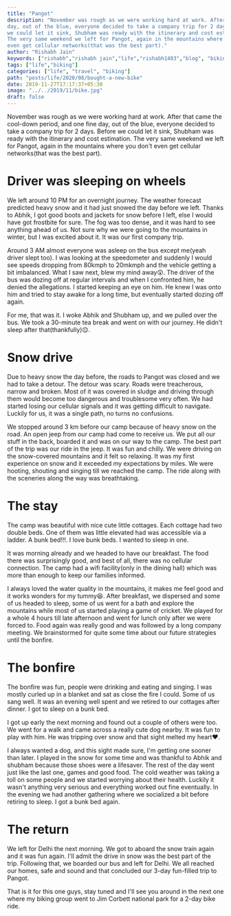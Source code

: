 ```yaml
---
title: "Pangot"
description: "November was rough as we were working hard at work. After that came the cool-down period, and one fine
day, out of the blue, everyone decided to take a company trip for 2 days. Before
we could let it sink, Shubham was ready with the itinerary and cost estimation.
The very same weekend we left for Pangot, again in the mountains where you don't
even get cellular networks(that was the best part)."
author: "Rishabh Jain"
keywords: ["rishabh","rishabh jain","life","rishabh1403","blog", "biking", "rishikesh trip", "solo trip"]
tags: ["life","biking"]
categories: ["life", "travel", "biking"]
path: "posts/life/2020/08/bought-a-new-bike"
date: 2019-11-27T17:17:37+05:30
image: "../../2019/11/bike.jpg"
draft: false
---
```


November was rough as we were working hard at work. After that came the cool-down period, and one fine
day, out of the blue, everyone decided to take a company trip for 2 days. Before
we could let it sink, Shubham was ready with the itinerary and cost estimation.
The very same weekend we left for Pangot, again in the mountains where you don't
even get cellular networks(that was the best part).
<!--more-->

# Driver was sleeping on wheels

We left around 10 PM for an overnight journey. The weather forecast predicted heavy
snow and it had just snowed the day before we left. Thanks to Abhik, I got good
boots and jackets for snow before I left, else I would have got frostbite for
sure. The fog was too dense, and it was hard to see anything ahead of us. Not
sure why we were going to the mountains in winter, but I was excited about it. It
was our first company trip. 

Around 3 AM almost everyone was asleep on the bus except me(yeah driver slept
too). I was looking at the speedometer and suddenly I would see speeds dropping
from 80kmph to 20mkmph and the vehicle getting a bit imbalanced. What I saw
next, blew my mind away:astonished:. The driver of the bus was dozing off at regular
intervals and when I confronted him, he denied the allegations. I started
keeping an eye on him. He knew I was onto him and tried to stay awake for a long
time, but eventually started dozing off again. 

For me, that was it. I woke Abhik and Shubham up, and we pulled over the bus. We
took a 30-minute tea break and went on with our journey. He didn't sleep after
that(thankfully):relieved:. 

# Snow drive

Due to heavy snow the day before, the roads to Pangot was closed and we had to
take a detour. The detour was scary. Roads were treacherous, narrow and broken.
Most of it was covered in sludge and driving through them would become too
dangerous and troublesome very often. We had started losing our cellular signals
and it was getting difficult to navigate. Luckily for us, it was a single path,
no turns no confusions.

We stopped around 3 km before our camp because of heavy snow on the road. An open
jeep from our camp had come to receive us. We put all our stuff in the back,
boarded it and was on our way to the camp. The best part of the trip was our ride
in the jeep. It was fun and chilly. We were driving on the snow-covered
mountains and it felt so relaxing. It was my first experience on snow and it
exceeded my expectations by miles. We were hooting, shouting and singing till we
reached the camp. The ride along with the sceneries along the way was breathtaking.

# The stay

The camp was beautiful with nice cute little cottages. Each cottage had two
double beds. One of them was little elevated had was accessible via a ladder. A
bunk bed!!!. I love bunk beds. I wanted to sleep in one. 

It was morning already and we headed to have our breakfast. The food there was
surprisingly good, and best of all, there was no cellular connection. The camp
had a wifi facility(only in the dining hall) which was more than enough to keep our
families informed. 

I always loved the water quality in the mountains, it makes
me feel good and it works wonders for my tummy:laughing:. After breakfast, we dispersed
and some of us headed to sleep, some of us went for a bath and explore the
mountains while most of us started playing a game of cricket. We played for a
whole 4 hours till late afternoon and went for lunch only after we were forced
to. Food again was really good and was followed by a long company meeting. We
brainstormed for quite some time about our future strategies until the bonfire.

# The bonfire

The bonfire was fun, people were drinking and eating and singing. I was mostly
curled up in a blanket and sat as close the fire I could. Some of us sang
well. It was an evening well spent and we retired to our cottages after dinner.
I got to sleep on a bunk bed.

I got up early the next morning and found out a couple of others were too. We went for
a walk and came across a really cute dog nearby. It was fun to play with him.
He was tripping over snow and that sight melted my heart:heart:. 

I always wanted a dog, and this sight made sure, I'm getting one sooner than later. I played in the snow
for some time and was thankful to Abhik and shubham because those shoes were a
lifesaver. The rest of the day went just like the last one, games and good
food. The cold weather was taking a toll on some people and we started worrying
about their health. Luckily it wasn't anything very serious and everything worked
out fine eventually. In the evening we had another gathering where we socialized a bit before
retiring to sleep. I got a bunk bed again.

# The return

We left for Delhi the next morning. We got to aboard the snow train again and it
was fun again. I'll admit the drive in snow was the best part of the trip.
Following that, we boarded our bus and left for Delhi. We all reached our homes,
safe and sound and that concluded our 3-day fun-filled trip to Pangot.

That is it for this one guys, stay tuned and I'll see you around in the next
one where my biking group went to Jim Corbett national park for a 2-day bike ride.